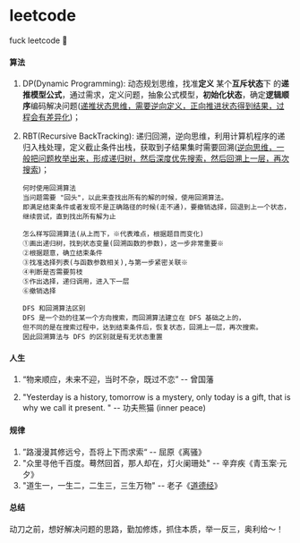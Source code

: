 # leetcode
fuck leetcode 🦉



#### 算法

1. DP(Dynamic Programming): 动态规划思维，找准**定义** 某个**互斥状态**下 的**递推模型公式**，通过需求，定义问题，抽象公式模型，**初始化状态**，确定**逻辑顺序**编码解决问题(<u>递推状态思维，需要逆向定义，正向推进状态得到结果，过程会有差异化</u>)；

2. RBT(Recursive BackTracking): 递归回溯，逆向思维，利用计算机程序的递归入栈处理，定义截止条件出栈，获取到子结果集时需要回溯(<u>逆向思维，一般把问题枚举出来，形成递归树，然后深度优先搜索，然后回溯上一层，再次搜索</u>)；

   ```
   何时使用回溯算法
   当问题需要 "回头"，以此来查找出所有的解的时候，使用回溯算法。
   即满足结束条件或者发现不是正确路径的时候(走不通)，要撤销选择，回退到上一个状态，继续尝试，直到找出所有解为止
   
   怎么样写回溯算法(从上而下，※代表难点，根据题目而变化)
   ①画出递归树，找到状态变量(回溯函数的参数)，这一步非常重要※
   ②根据题意，确立结束条件
   ③找准选择列表(与函数参数相关),与第一步紧密关联※
   ④判断是否需要剪枝
   ⑤作出选择，递归调用，进入下一层
   ⑥撤销选择
   
   DFS 和回溯算法区别
   DFS 是一个劲的往某一个方向搜索，而回溯算法建立在 DFS 基础之上的，
   但不同的是在搜索过程中，达到结束条件后，恢复状态，回溯上一层，再次搜索。
   因此回溯算法与 DFS 的区别就是有无状态重置
   ```



#### 人生

1. “物来顺应，未来不迎，当时不杂，既过不恋” -- 曾国藩

2. "Yesterday is a history, tomorrow is a mystery, only today is a gift, that is why we call it present. " -- 功夫熊猫 (inner peace)



#### 规律

1. ”路漫漫其修远兮，吾将上下而求索“ -- 屈原《离骚》
2. "众里寻他千百度。蓦然回首，那人却在，灯火阑珊处" -- 辛弃疾《青玉案·元夕》
3. "道生一，一生二，二生三，三生万物" -- 老子《[道德经](https://baike.baidu.com/item/道德经/327138)》



#### 总结

动刀之前，想好解决问题的思路，勤加修炼，抓住本质，举一反三，奥利给～！

